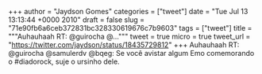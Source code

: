 
+++
author = "Jaydson Gomes"
categories = ["tweet"]
date = "Tue Jul 13 13:13:44 +0000 2010"
draft = false
slug = "71e90fb6a6ceb372831bc328330619676c7b9603"
tags = ["tweet"]
title = """Auhauhaah RT: @guirocha @..."""
tweet = true
micro = true
tweet_url = "https://twitter.com/jaydson/status/18435729812"
+++
Auhauhaah RT: @guirocha @samulerdv @bqeg: Se você avistar algum Emo comemorando o #diadorock, suje o ursinho dele.
